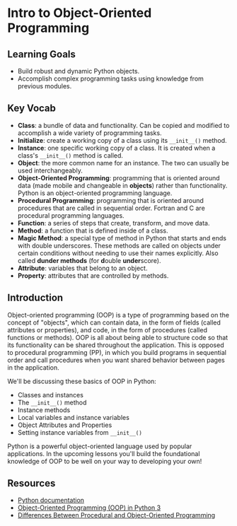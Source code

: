 # Intro to Object-Oriented Programming

## Learning Goals

- Build robust and dynamic Python objects.
- Accomplish complex programming tasks using knowledge from previous modules.

## Key Vocab

- **Class**: a bundle of data and functionality. Can be copied and modified to
accomplish a wide variety of programming tasks.
- **Initialize**: create a working copy of a class using its `__init__()`
method.
- **Instance**: one specific working copy of a class. It is created when a
class's `__init__()` method is called.
- **Object**: the more common name for an instance. The two can usually be used
interchangeably.
- **Object-Oriented Programming**: programming that is oriented around data
(made mobile and changeable in **objects**) rather than functionality. Python
is an object-oriented programming language.
- **Procedural Programming**: programming that is oriented around procedures
that are called in sequential order. Fortran and C are procedural programming
languages.
- **Function**: a series of steps that create, transform, and move data.
- **Method**: a function that is defined inside of a class.
- **Magic Method**: a special type of method in Python that starts and ends
with double underscores. These methods are called on objects under certain
conditions without needing to use their names explicitly. Also called **dunder
methods** (for **d**ouble **under**score).
- **Attribute**: variables that belong to an object.
- **Property**: attributes that are controlled by methods.

## Introduction

Object-oriented programming (OOP) is a type of programming based on the concept
of "objects", which can contain data, in the form of fields (called attributes
or properties), and code, in the form of procedures (called functions or
methods). OOP is all about being able to structure code so that its
functionality can be shared throughout the application. This is opposed to
procedural programming (PP), in which you build programs in sequential order
and call procedures when you want shared behavior between pages in the
application.

We'll be discussing these basics of OOP in Python:

- Classes and instances
- The `__init__()` method
- Instance methods
- Local variables and instance variables
- Object Attributes and Properties
- Setting instance variables from `__init__()`

Python is a powerful object-oriented language used by popular applications. In
the upcoming lessons you'll build the foundational knowledge of OOP to be well
on your way to developing your own!

## Resources

- [Python documentation][python docs]
- [Object-Oriented Programming (OOP) in Python 3](https://realpython.com/python3-object-oriented-programming/)
- [Differences Between Procedural and Object-Oriented Programming](https://www.geeksforgeeks.org/differences-between-procedural-and-object-oriented-programming/#:~:text=Object%2Doriented%20programming%20is%20based,the%20concept%20of%20procedure%20abstraction.)

[python docs]: https://docs.python.org/3/
